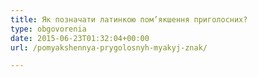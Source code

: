 ```yaml
---
title: Як позначати латинкою пом’якшення приголосних?
type: obgovorenia
date: 2015-06-23T01:32:04+00:00
url: /pomyakshennya-prygolosnyh-myakyj-znak/

---
```

